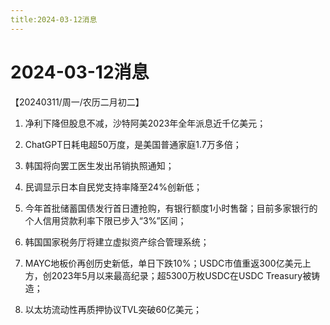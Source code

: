 ```yaml
---
title:2024-03-12消息
---
```

# 2024-03-12消息
【20240311/周一/农历二月初二】

1. 净利下降但股息不减，沙特阿美2023年全年派息近千亿美元；

2. ChatGPT日耗电超50万度，是美国普通家庭1.7万多倍；

3. 韩国将向罢工医生发出吊销执照通知；

4. 民调显示日本自民党支持率降至24%创新低；

5. 今年首批储蓄国债发行首日遭抢购，有银行额度1小时售罄；目前多家银行的个人信用贷款利率下限已步入“3%”区间；

6. 韩国国家税务厅将建立虚拟资产综合管理系统；

7. MAYC地板价再创历史新低，单日下跌10%；USDC市值重返300亿美元上方，创2023年5月以来最高纪录；超5300万枚USDC在USDC Treasury被铸造；

8. 以太坊流动性再质押协议TVL突破60亿美元；